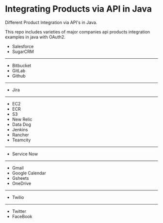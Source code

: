 # Integrating Products via API in Java
Different Product Integration via API's in Java.  

This repo includes varieties of major companies api products integration examples in java with OAuth2.

* Salesforce
* SugarCRM
--------
* Bitbucket
* GitLab
* Github
---------
* Jira  
---------
* EC2
* ECR
* S3
* New Relic
* Data Dog
* Jenkins
* Rancher
* Teamcity
---------
* Service Now
---------
* Gmail
* Google Calendar
* Gsheets
* OneDrive
---------
* Twilio
---------
* Twitter
* FaceBook 